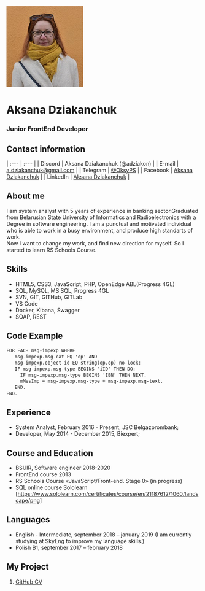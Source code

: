 ![Aksana Dziakanchuk](my_foto.png "CV-foto")
# Aksana Dziakanchuk

### Junior FrontEnd Developer

## Contact information
<!---Discord: Aksana Dziakanchuk (@adziakon) \
E-mail: a.dziakanchuk@gmail.com \
Telegram: @OksyPS \
Facebook: [https://www.facebook.com/aksana.peshka] \
LinkedIn: [https://www.linkedin.com/in/aksana-dziakanchuk-54329386/] --->


| :---        | :---                                                       |
| Discord     | Aksana Dziakanchuk (@adziakon)                             |
| E-mail      | a.dziakanchuk@gmail.com                                    |
| Telegram    | [@OksyPS](https://t.me/OksyPS)                                                    |
| Facebook    | [Aksana Dziakanchuk](https://www.facebook.com/aksana.peshka)                    |
| LinkedIn    | [Aksana Dziakanchuk](https://www.linkedin.com/in/aksana-dziakanchuk-54329386/) |



## About me
I am system analyst with 5 years of experience in banking sector.Graduated from Belarusian State University of Informatics and Radioelectronics with a Degree in software engineering. I am a punctual and motivated individual who is able to work in a busy environment, and produce high standarts of work.\
Now I want to change my work, and find new direction for myself. So I started to learn RS Schools Course.

## Skills
* HTML5, CSS3, JavaScript, PHP, OpenEdge ABL(Progress 4GL)
* SQL, MySQL, MS SQL, Progress 4GL
* SVN, GIT, GITHub, GITLab
* VS Code
* Docker, Kibana, Swagger
* SOAP, REST

## Code Example
```
FOR EACH msg-impexp WHERE
   msg-impexp.msg-cat EQ 'op' AND
   msg-impexp.object-id EQ string(op.op) no-lock:
   IF msg-impexp.msg-type BEGINS 'iID' THEN DO:
     IF msg-impexp.msg-type BEGINS 'IBN' THEN NEXT.
     mMesImp = msg-impexp.msg-type + msg-impexp.msg-text.
   END.
END.
```

## Experience
* System Analyst, February 2016 - Present, JSC Belgazprombank; 
* Developer, May 2014 - December 2015, Biexpert;

## Course and Education
* BSUIR, Software engineer 2018-2020 
* FrontEnd course 2013 
* RS Schools Course «JavaScript/Front-end. Stage 0» (in progress)
* SQL online course Sololearn [https://www.sololearn.com/certificates/course/en/21187612/1060/landscape/png]

## Languages
* English - Intermediate, september 2018 – january 2019  (I am currently studying at SkyEng to improve my language skills.)
* Polish В1, september 2017 – february 2018

## My Project
1. [GitHub CV](https://adziakon.github.io/rsschool-cv-old/)